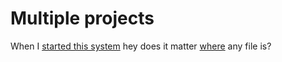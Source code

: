 # Multiple projects

When I [started this system](history/origin_story.md) hey does it matter [where](brain_dump.md) any file is?
